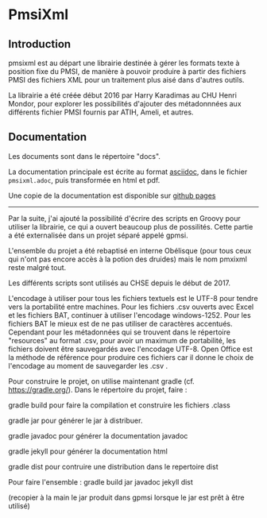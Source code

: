 <!--:encoding=UTF-8:-->
# PmsiXml

## Introduction
pmsixml est au départ une librairie destinée à gérer les formats texte
à position fixe du PMSI, de manière à pouvoir produire à partir des fichiers
PMSI des fichiers XML pour un traitement plus aisé dans d'autres outils.

La librairie a été créée début 2016 par Harry Karadimas au CHU Henri Mondor,
pour explorer les possibilités d'ajouter des métadonnnées aux différents
fichier PMSI fournis par ATIH, Ameli, et autres.

## Documentation
Les documents sont dans le répertoire "docs".

La documentation principale est écrite au format [asciidoc](https://asciidoctor.org/), dans le fichier `pmsixml.adoc`,
puis transformée en html et pdf.

Une copie de la documentation est disponible sur [github pages](https://hkara2.github.io/pmsixml/)
<hr>


Par la suite, j'ai ajouté la possibilité d'écrire des scripts en Groovy pour
utiliser la librairie, ce qui a ouvert beaucoup plus de possilités. Cette
partie a été externalisée dans un projet séparé appelé gpmsi.

L'ensemble du projet a été rebaptisé en interne Obélisque (pour tous ceux qui 
n'ont pas encore accès à la potion des druides) mais le nom pmxixml reste
malgré tout.

Les différents scripts sont utilisés au CHSE depuis le début de 2017.

L'encodage à utiliser pour tous les fichiers textuels est le UTF-8 pour tendre
vers la portabilité entre machines. Pour les fichiers .csv ouverts avec Excel
et les fichiers BAT, continuer à utiliser l'encodage windows-1252.
Pour les fichiers BAT le mieux est de ne pas utiliser de caractères accentués.
Cependant pour les métadonnées qui se trouvent dans le répertoire "resources" 
au format .csv, pour avoir un maximum de portabilité, les fichiers doivent être
sauvegardés avec l'encodage UTF-8. Open Office est la méthode de référence pour
produire ces fichiers car il donne le choix de l'encodage au moment de
sauvegarder les .csv .

Pour construire le projet, on utilise maintenant gradle (cf. https://gradle.org/).
Dans le répertoire du projet, faire :

gradle build
pour faire la compilation et construire les fichiers .class

gradle jar
pour générer le jar à distribuer.

gradle javadoc
pour générer la documentation javadoc

gradle jekyll
pour générer la documentation html

gradle dist
pour contruire une distribution dans le repertoire dist

Pour faire l'ensemble :
gradle build jar javadoc jekyll dist

(recopier à la main le jar produit dans gpmsi lorsque le jar est prêt à
être utilisé)

